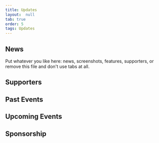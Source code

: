 ```yaml
---
title: Updates
layout:  null
tab: true
order: 5
tags: Updates
---
```


## News

Put whatever you like here: news, screenshots, features, supporters, or remove this file and don't use tabs at all.
## Supporters
## Past Events
## Upcoming Events
## Sponsorship
